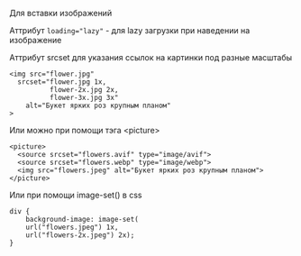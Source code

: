 Для вставки изображений


Аттрибут `loading="lazy"` - для lazy загрузки при наведении на изображение



Аттрибут srcset для указания ссылок на картинки под разные масштабы
```
<img src="flower.jpg"
  srcset="flower.jpg 1x,
          flower-2x.jpg 2x,
          flower-3x.jpg 3x"
    alt="Букет ярких роз крупным планом"
>
```



Или можно при помощи тэга \<picture>
```
<picture>
  <source srcset="flowers.avif" type="image/avif">
  <source srcset="flowers.webp" type="image/webp">
  <img src="flowers.jpeg" alt="Букет ярких роз крупным планом">
</picture>
```


Или при помощи image-set() в css
```
div {
    background-image: image-set(
    url("flowers.jpeg") 1x,
    url("flowers-2x.jpeg") 2x);
}
```